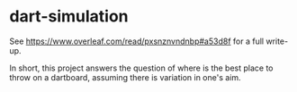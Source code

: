 # dart-simulation
See https://www.overleaf.com/read/pxsnznvndnbp#a53d8f for a full write-up.

In short, this project answers the question of where is the best place to throw on a dartboard, assuming there is variation in one's aim.
